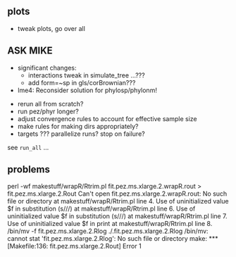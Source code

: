 ## plots

* tweak plots, go over all

##  ASK MIKE

- significant changes:
   - interactions tweak in simulate_tree ...???
   - add form=~sp in gls/corBrownian???
- lme4: Reconsider solution for phylosp/phylonm!

* rerun all from scratch?
* run pez/phyr longer?
* adjust convergence rules to account for effective sample size
* make rules for making dirs appropriately?
* targets ??? parallelize runs? stop on failure?

see `run_all` ...

## problems

perl -wf makestuff/wrapR/Rtrim.pl fit.pez.ms.xlarge.2.wrapR.rout > fit.pez.ms.xlarge.2.Rout
Can't open fit.pez.ms.xlarge.2.wrapR.rout: No such file or directory at makestuff/wrapR/Rtrim.pl line 4.
Use of uninitialized value $f in substitution (s///) at makestuff/wrapR/Rtrim.pl line 6.
Use of uninitialized value $f in substitution (s///) at makestuff/wrapR/Rtrim.pl line 7.
Use of uninitialized value $f in print at makestuff/wrapR/Rtrim.pl line 8.
/bin/mv -f   fit.pez.ms.xlarge.2.Rlog ./.fit.pez.ms.xlarge.2.Rlog
/bin/mv: cannot stat 'fit.pez.ms.xlarge.2.Rlog': No such file or directory
make: *** [Makefile:136: fit.pez.ms.xlarge.2.Rout] Error 1




